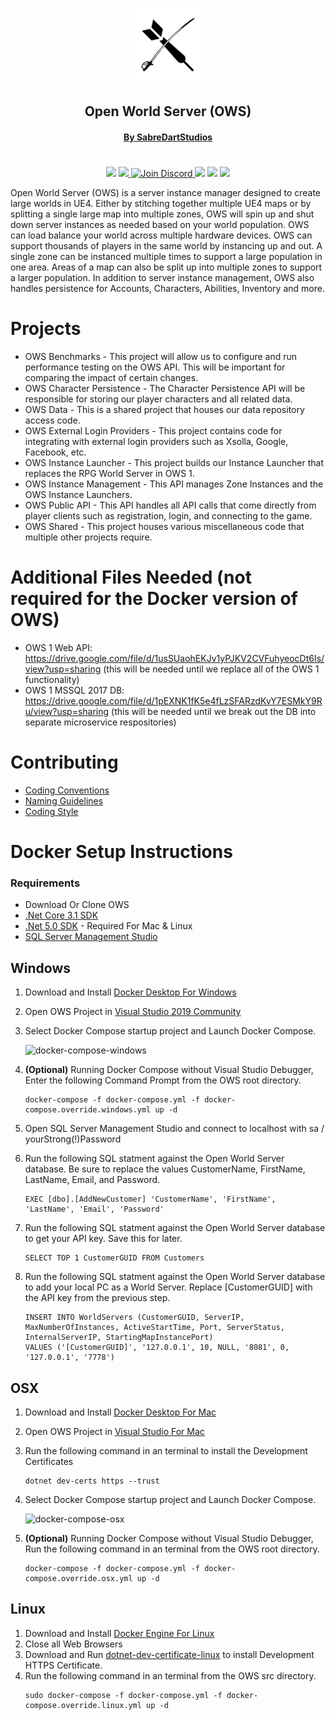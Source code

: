<p align="center">
    <br>
    <img src="img/Logo512pxWhite.png" alt="SabreDartStudios" width="120">
    <h2 align="center">Open World Server (OWS)</h2>
    <h4 align="center"><a href="http://www.sabredartstudios.com/">By SabreDartStudios</a></h4>
</p>
<h1></h1>
<p align="center">
    <img src="https://img.shields.io/travis/Dartanlla/OWS?style=flat-square">
    <a href="https://github.com/Dartanlla/OWS/blob/master/LICENSE">
        <img src="https://img.shields.io/github/license/Dartanlla/ows.svg?style=flat-square">
    </a>
    <a href="https://discord.gg/RxMkuJF">
        <img src="https://img.shields.io/badge/Discord-%237289DA.svg?style=flat-square&logo=discord&logoColor=white" alt="Join Discord">
    </a>
    <img src="https://img.shields.io/badge/unrealengine-%23313131.svg?style=flat-square&logo=unrealengine&logoColor=white">
    <img src="https://img.shields.io/badge/docker-%230db7ed.svg?style=flat-square&logo=docker&logoColor=white">
    <img src="https://img.shields.io/badge/.NET-5C2D91?style=flat-square&logo=.net&logoColor=white">
</p>

Open World Server (OWS) is a server instance manager designed to create large worlds in UE4. Either by stitching together multiple UE4 maps or by splitting a single large map into multiple zones, OWS will spin up and shut down server instances as needed based on your world population. OWS can load balance your world across multiple hardware devices. OWS can support thousands of players in the same world by instancing up and out. A single zone can be instanced multiple times to support a large population in one area. Areas of a map can also be split up into multiple zones to support a larger population. In addition to server instance management, OWS also handles persistence for Accounts, Characters, Abilities, Inventory and more.

# Projects
- OWS Benchmarks - This project will allow us to configure and run performance testing on the OWS API.  This will be important for comparing the impact of certain changes.
- OWS Character Persistence - The Character Persistence API will be responsible for storing our player characters and all related data.
- OWS Data - This is a shared project that houses our data repository access code.
- OWS External Login Providers - This project contains code for integrating with external login providers such as Xsolla, Google, Facebook, etc.
- OWS Instance Launcher - This project builds our Instance Launcher that replaces the RPG World Server in OWS 1.
- OWS Instance Management - This API manages Zone Instances and the OWS Instance Launchers.
- OWS Public API - This API handles all API calls that come directly from player clients such as registration, login, and connecting to the game.
- OWS Shared - This project houses various miscellaneous code that multiple other projects require.

# Additional Files Needed (not required for the Docker version of OWS)
- OWS 1 Web API: https://drive.google.com/file/d/1usSUaohEKJv1yPJKV2CVFuhyeocDt6Is/view?usp=sharing  (this will be needed until we replace all of the OWS 1 functionality)
- OWS 1 MSSQL 2017 DB: https://drive.google.com/file/d/1pEXNK1fK5e4fLzSFARzdKvY7ESMkY9Ru/view?usp=sharing (this will be needed until we break out the DB into separate microservice respositories)

# Contributing
* [Coding Conventions](https://docs.microsoft.com/en-us/dotnet/csharp/programming-guide/inside-a-program/coding-conventions)
* [Naming Guidelines](https://docs.microsoft.com/en-us/dotnet/standard/design-guidelines/naming-guidelines)
* [Coding Style](https://github.com/dotnet/corefx/blob/368fdfd86ee3a3bf1bca2a6c339ee590f3d6505d/Documentation/coding-guidelines/coding-style.md)

# Docker Setup Instructions
### Requirements
- Download Or Clone OWS
- [.Net Core 3.1 SDK](https://dotnet.microsoft.com/download/dotnet/3.1)
- [.Net 5.0 SDK](https://dotnet.microsoft.com/download/dotnet/5.0) - Required For Mac & Linux
- [SQL Server Management Studio](https://docs.microsoft.com/en-us/sql/ssms/download-sql-server-management-studio-ssms?view=sql-server-ver15)

## Windows
1. Download and Install [Docker Desktop For Windows](https://www.docker.com/products/docker-desktop)
2. Open OWS Project in [Visual Studio 2019 Community](https://visualstudio.microsoft.com/downloads/)
3. Select Docker Compose startup project and Launch Docker Compose.

    ![docker-compose-windows](https://i.imgur.com/HbRNXDG.png)

4. **(Optional)** Running Docker Compose without Visual Studio Debugger, Enter the following Command Prompt from the OWS root directory.
    ```
    docker-compose -f docker-compose.yml -f docker-compose.override.windows.yml up -d
    ```
5. Open SQL Server Management Studio and connect to localhost with sa / yourStrong(!)Password
6. Run the following SQL statment against the Open World Server database.  Be sure to replace the values CustomerName, FirstName, LastName, Email, and Password.
    ```
    EXEC [dbo].[AddNewCustomer] 'CustomerName', 'FirstName', 'LastName', 'Email', 'Password'
    ```
7. Run the following SQL statment against the Open World Server database to get your API key.  Save this for later.
    ```
    SELECT TOP 1 CustomerGUID FROM Customers
    ```
8. Run the following SQL statment against the Open World Server database to add your local PC as a World Server.  Replace [CustomerGUID] with the API key from the previous step.
    ```
    INSERT INTO WorldServers (CustomerGUID, ServerIP, MaxNumberOfInstances, ActiveStartTime, Port, ServerStatus, InternalServerIP, StartingMapInstancePort)
    VALUES ('[CustomerGUID]', '127.0.0.1', 10, NULL, '8081', 0, '127.0.0.1', '7778')
    ```
## OSX
1. Download and Install [Docker Desktop For Mac](https://www.docker.com/products/docker-desktop)
2. Open OWS Project in [Visual Studio For Mac](https://visualstudio.microsoft.com/vs/mac/)
3. Run the following command in an terminal to install the Development Certificates
    ```
    dotnet dev-certs https --trust
    ```
3. Select Docker Compose startup project and Launch Docker Compose.

    ![docker-compose-osx](https://i.imgur.com/QOGyGih.png)

4. **(Optional)** Running Docker Compose without Visual Studio Debugger, Run the following  command in an terminal from the OWS root directory.
    ```
    docker-compose -f docker-compose.yml -f docker-compose.override.osx.yml up -d
    ```
## Linux
1. Download and Install [Docker Engine For Linux](https://www.docker.com/products/docker-desktop)
2. Close all Web Browsers
3. Download and Run [dotnet-dev-certificate-linux](https://github.com/CodewareGames/dotnet-dev-certificate-linux) to install Development HTTPS Certificate.
4. Run the following  command in an terminal from the OWS src directory.
    ```
    sudo docker-compose -f docker-compose.yml -f docker-compose.override.linux.yml up -d
    ```
